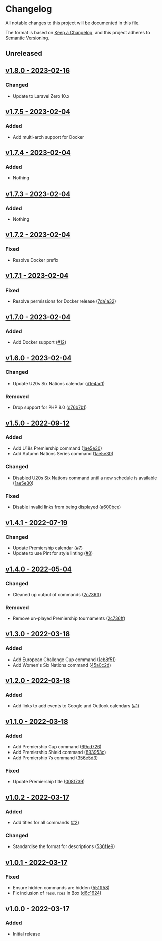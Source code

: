 # Changelog

All notable changes to this project will be documented in this file.

The format is based on [Keep a Changelog](https://keepachangelog.com), and this project adheres to [Semantic Versioning](https://semver.org).

## Unreleased

## [v1.8.0 - 2023-02-16](https://github.com/owenvoke/rugby-schedule/compare/v1.7.5...v1.8.0)

### Changed
- Update to Laravel Zero 10.x

## [v1.7.5 - 2023-02-04](https://github.com/owenvoke/rugby-schedule/compare/v1.7.4...v1.7.5)

### Added
- Add multi-arch support for Docker

## [v1.7.4 - 2023-02-04](https://github.com/owenvoke/rugby-schedule/compare/v1.7.3...v1.7.4)

### Added
- Nothing

## [v1.7.3 - 2023-02-04](https://github.com/owenvoke/rugby-schedule/compare/v1.7.2...v1.7.3)

### Added
- Nothing

## [v1.7.2 - 2023-02-04](https://github.com/owenvoke/rugby-schedule/compare/v1.7.1...v1.7.2)

### Fixed
- Resolve Docker prefix

## [v1.7.1 - 2023-02-04](https://github.com/owenvoke/rugby-schedule/compare/v1.7.0...v1.7.1)

### Fixed
- Resolve permissions for Docker release ([7da1a32](https://github.com/owenvoke/rugby-schedule/commit/7da1a325e8c9b2f2d6d04b26c2764abda86d3396))

## [v1.7.0 - 2023-02-04](https://github.com/owenvoke/rugby-schedule/compare/v1.6.0...v1.7.0)

### Added
- Add Docker support ([#12](https://github.com/owenvoke/rugby-schedule/pull/12))

## [v1.6.0 - 2023-02-04](https://github.com/owenvoke/rugby-schedule/compare/v1.5.0...v1.6.0)

### Changed
- Update U20s Six Nations calendar ([d1e4ac1](https://github.com/owenvoke/rugby-schedule/commit/d1e4ac1e688e0da1fa945e9d0621a78042996ab3))

### Removed
- Drop support for PHP 8.0 ([d76b7b1](https://github.com/owenvoke/rugby-schedule/commit/d76b7b19fc73a3dd6c66d97c0ae9bfdeb9fab24e))

## [v1.5.0 - 2022-09-12](https://github.com/owenvoke/rugby-schedule/compare/v1.4.1...v1.5.0)

### Added
- Add U18s Premiership command ([1ae5e30](https://github.com/owenvoke/rugby-schedule/commit/1ae5e3049d5258e0be4f62bf9f0ea0987e262a55))
- Add Autumn Nations Series command ([1ae5e30](https://github.com/owenvoke/rugby-schedule/commit/1ae5e3049d5258e0be4f62bf9f0ea0987e262a55))

### Changed
- Disabled U20s Six Nations command until a new schedule is available ([1ae5e30](https://github.com/owenvoke/rugby-schedule/commit/1ae5e3049d5258e0be4f62bf9f0ea0987e262a55))

### Fixed
- Disable invalid links from being displayed ([a600bce](https://github.com/owenvoke/rugby-schedule/commit/a600bce1d42265ee91dda8986c37712c1a54d1f0))

## [v1.4.1 - 2022-07-19](https://github.com/owenvoke/rugby-schedule/compare/v1.4.0...v1.4.1)

### Changed
- Update Premiership calendar ([#7](https://github.com/owenvoke/rugby-schedule/pull/7))
- Update to use Pint for style linting ([#8](https://github.com/owenvoke/rugby-schedule/pull/8))

## [v1.4.0 - 2022-05-04](https://github.com/owenvoke/rugby-schedule/compare/v1.3.0...v1.4.0)

### Changed
- Cleaned up output of commands ([2c736ff](https://github.com/owenvoke/rugby-schedule/commit/2c736ff4df9516e039d778be8d2dd092ee8c3110))

### Removed
- Remove un-played Premiership tournaments ([2c736ff](https://github.com/owenvoke/rugby-schedule/commit/2c736ff4df9516e039d778be8d2dd092ee8c3110))

## [v1.3.0 - 2022-03-18](https://github.com/owenvoke/rugby-schedule/compare/v1.2.0...v1.3.0)

### Added
- Add European Challenge Cup command ([1cb8f51](https://github.com/owenvoke/rugby-schedule/commit/1cb8f51da99faf7eaf01ce918cdcab8e2666d85e))
- Add Women's Six Nations command ([45a0c2d](https://github.com/owenvoke/rugby-schedule/commit/45a0c2d59d3b35464bc7a538b988f6c943fbfb5c))

## [v1.2.0 - 2022-03-18](https://github.com/owenvoke/rugby-schedule/compare/v1.1.0...v1.2.0)

### Added
- Add links to add events to Google and Outlook calendars ([#1](https://github.com/owenvoke/rugby-schedule/pull/1))

## [v1.1.0 - 2022-03-18](https://github.com/owenvoke/rugby-schedule/compare/v1.0.2...v1.1.0)

### Added
- Add Premiership Cup command ([69cd726](https://github.com/owenvoke/rugby-schedule/commit/69cd726a8b8a356e313f46edef7137af68747d73))
- Add Premiership Shield command ([893953c](https://github.com/owenvoke/rugby-schedule/commit/893953ca944df423960c2928ea80b6aeb79b8ffb))
- Add Premiership 7s command ([356e5d3](https://github.com/owenvoke/rugby-schedule/commit/356e5d3ff797080b253e9932eaeebd75dc85b80b))

### Fixed
- Update Premiership title ([008f739](https://github.com/owenvoke/rugby-schedule/commit/008f7397f5677018bd8d15dd30a04cb45539bb6e))

## [v1.0.2 - 2022-03-17](https://github.com/owenvoke/rugby-schedule/compare/v1.0.1...v1.0.2)

### Added
- Add titles for all commands ([#2](https://github.com/owenvoke/rugby-schedule/pull/2))

### Changed
- Standardise the format for descriptions ([536f1e9](https://github.com/owenvoke/rugby-schedule/commit/536f1e9a831969b180079fbca0d5b6982df6a71b))

## [v1.0.1 - 2022-03-17](https://github.com/owenvoke/rugby-schedule/compare/v1.0.0...v1.0.1)

### Fixed
- Ensure hidden commands are hidden ([551ff58](https://github.com/owenvoke/rugby-schedule/commit/551ff58e66445de7c51ff424df2d2590fdb8c197))
- Fix inclusion of `resources` in Box ([d6c1624](https://github.com/owenvoke/rugby-schedule/commit/d6c16244a2a6faab0835554448b3311e2f85a12e))

## v1.0.0 - 2022-03-17

### Added
- Initial release
